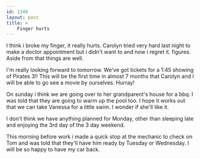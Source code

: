 ```yaml
---
id: 1348
layout: post
title: >
    Finger hurts
---
```


I think i broke my finger, it really hurts. Carolyn tried very hard last night to make a doctor appointment but i didn't want to and now i regret it. figures. Aside from that things are well.

I'm really looking forward to tomorrow. We've got tickets for a 1:45 showing of Pirates 3!! This will be the first time in almost 7 months that Carolyn and I will be able to go see a movie by ourselves. Hurray!

On sunday i think we are going over to her grandparent's house for a bbq. I was told that they are going to warm up the pool too. I hope it works out that we can take Vanessa for a little swim. I wonder if she'll like it.

I don't think we have anything planned for Monday, other than sleeping late and enjoying the 3rd day of the 3 day weekend.

This morning before work i made a quick stop at the mechanic to check on Tom and was told that they'll have him ready by Tuesday or Wednesday. I will be so happy to have my car back.
